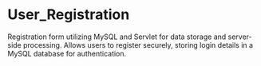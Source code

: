 # User_Registration
Registration form utilizing MySQL and Servlet for data storage and server-side processing. Allows users to register securely, storing login details in a MySQL database for authentication.
